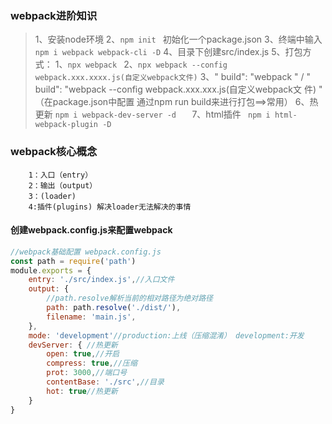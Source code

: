 
### webpack进阶知识 ###

> 1、安装node环境
> 2、```npm init ``` 初始化一个package.json
> 3、终端中输入 ``` npm i webpack webpack-cli -D ```
> 4、目录下创建src/index.js 
> 5、打包方式：
        1、```npx webpack ```
        2、```npx webpack --config webpack.xxx.xxxx.js(自定义webpack文件)```
        3、" build": "webpack " / " build": "webpack --config webpack.xxx.xxx.js(自定义webpack文    件) " （在package.json中配置 通过npm run build来进行打包==>常用）
 >     6、热更新  ```npm i webpack-dev-server -d   ```
 >     7、html插件 ``` npm i html-webpack-plugin -D``` 
### webpack核心概念 ###
        1：入口（entry）
        2：输出（output）
        3：(loader)
        4:插件(plugins) 解决loader无法解决的事情
#### 创建webpack.config.js来配置webpack      
```js
//webpack基础配置 webpack.config.js
const path = require('path')
module.exports = {
    entry: './src/index.js',//入口文件
    output: {
        //path.resolve解析当前的相对路径为绝对路径
        path: path.resolve('./dist/'),
        filename: 'main.js',
    },
    mode: 'development'//production:上线（压缩混淆） development:开发
    devServer: { //热更新
        open: true,//开启
        compress: true,//压缩
        prot: 3000,//端口号
        contentBase: './src',//目录
        hot: true//热更新
    }
}
```